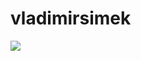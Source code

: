# vladimirsimek
<!DOCTYPE html>
<html lang="en">
<head>
    <meta charset="UTF-8">
</head>
<body>
    <div>
<img
  src="https://cr-ss-service.azurewebsites.net/api/ScreenShot?widget=summary&username=vladimir-simek&badges=3&show-avatar=false&style=--header-bg-color:%230A232E;--border-radius:10px;--width:240px"
/>
    </div>
</body>
</html>
